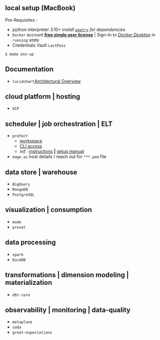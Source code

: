 ## local setup (MacBook)  

Pre-Requisites :
- python interpreter 3.10+ _install [`poetry`](https://python-poetry.org/docs/#installation) for dependencies_
- `Docker` account [**free single user license**](https://hub.docker.com/) | Sign-In to _[Docker Desktop](https://www.docker.com/products/docker-desktop/) in `running` state_
- Credentials Vault `LastPass`

```
$ make env-up
```

## Documentation
- `lucidchart`[Architectural Overview](https://lucid.app/lucidchart/59c3dcbf-56ca-4323-810f-c293797bc957/edit?viewport_loc=-11%2C-11%2C2172%2C1045%2C0_0&invitationId=inv_926d6cf8-30ee-4567-b82d-092fba460f57)

## cloud platform | hosting
- `GCP`

## scheduler | job orchestration | ELT
- `prefect` 
  - [workspace](https://www.google.com/) 
  - [CLI access]()
  - _ref :_ [instructions]() **|** [setup manual]()
- `mage.ai` host details / reach out for `***.pem` file

## data store | warehouse
- `BigQuery`
- `MongoDB`
- `PostgreSQL`

## visualization | consumption
- `mode`
- `preset`

## data processing
- `spark`
- `DuckDB`

## transformations | dimension modeling | materialization
- `dbt-core`

## observability | monitoring | data-quality
- `metaplane`
- `soda`
- `great-expectations`
